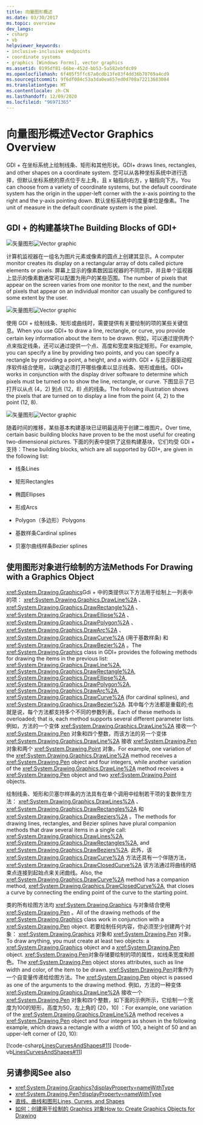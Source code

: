 ```yaml
---
title: 向量图形概述
ms.date: 03/30/2017
ms.topic: overview
dev_langs:
- csharp
- vb
helpviewer_keywords:
- inclusive-inclusive endpoints
- coordinate systems
- graphics [Windows Forms], vector graphics
ms.assetid: 0195df81-66be-452d-bb53-5a582ebfdc09
ms.openlocfilehash: 6f405f5ffc67a0cdb13fe83f4dd36b70769a4cd9
ms.sourcegitcommit: 9f6df084c53a3da0ea657ed0d708a72213683084
ms.translationtype: MT
ms.contentlocale: zh-CN
ms.lasthandoff: 12/09/2020
ms.locfileid: "96971365"
---
```

# <a name="vector-graphics-overview"></a><span data-ttu-id="59951-102">向量图形概述</span><span class="sxs-lookup"><span data-stu-id="59951-102">Vector Graphics Overview</span></span>
<span data-ttu-id="59951-103">GDI + 在坐标系统上绘制线条、矩形和其他形状。</span><span class="sxs-lookup"><span data-stu-id="59951-103">GDI+ draws lines, rectangles, and other shapes on a coordinate system.</span></span> <span data-ttu-id="59951-104">您可以从各种坐标系统中进行选择，但默认坐标系统的原点位于左上角，且 x 轴指向右方，y 轴指向下方。</span><span class="sxs-lookup"><span data-stu-id="59951-104">You can choose from a variety of coordinate systems, but the default coordinate system has the origin in the upper-left corner with the x-axis pointing to the right and the y-axis pointing down.</span></span> <span data-ttu-id="59951-105">默认坐标系统中的度量单位是像素。</span><span class="sxs-lookup"><span data-stu-id="59951-105">The unit of measure in the default coordinate system is the pixel.</span></span>  
  
## <a name="the-building-blocks-of-gdi"></a><span data-ttu-id="59951-106">GDI + 的构建基块</span><span class="sxs-lookup"><span data-stu-id="59951-106">The Building Blocks of GDI+</span></span>  
 <span data-ttu-id="59951-107">![矢量图形](./media/aboutgdip02-art01.gif "AboutGdip02_Art01")</span><span class="sxs-lookup"><span data-stu-id="59951-107">![Vector graphic](./media/aboutgdip02-art01.gif "AboutGdip02_Art01")</span></span>  
  
 <span data-ttu-id="59951-108">计算机监视器在一组名为图片元素或像素的圆点上创建其显示。</span><span class="sxs-lookup"><span data-stu-id="59951-108">A computer monitor creates its display on a rectangular array of dots called picture elements or pixels.</span></span> <span data-ttu-id="59951-109">屏幕上显示的像素数因监视器的不同而异，并且单个监视器上显示的像素数通常可以配置为用户的某些范围。</span><span class="sxs-lookup"><span data-stu-id="59951-109">The number of pixels that appear on the screen varies from one monitor to the next, and the number of pixels that appear on an individual monitor can usually be configured to some extent by the user.</span></span>  
  
 <span data-ttu-id="59951-110">![矢量图形](./media/aboutgdip02-art02.gif "AboutGdip02_Art02")</span><span class="sxs-lookup"><span data-stu-id="59951-110">![Vector graphic](./media/aboutgdip02-art02.gif "AboutGdip02_Art02")</span></span>  
  
 <span data-ttu-id="59951-111">使用 GDI + 绘制线条、矩形或曲线时，需要提供有关要绘制的项的某些关键信息。</span><span class="sxs-lookup"><span data-stu-id="59951-111">When you use GDI+ to draw a line, rectangle, or curve, you provide certain key information about the item to be drawn.</span></span> <span data-ttu-id="59951-112">例如，可以通过提供两个点来指定线条，还可以通过提供一个点、高度和宽度来指定矩形。</span><span class="sxs-lookup"><span data-stu-id="59951-112">For example, you can specify a line by providing two points, and you can specify a rectangle by providing a point, a height, and a width.</span></span> <span data-ttu-id="59951-113">GDI + 与显示器驱动程序软件结合使用，以确定必须打开哪些像素以显示线条、矩形或曲线。</span><span class="sxs-lookup"><span data-stu-id="59951-113">GDI+ works in conjunction with the display driver software to determine which pixels must be turned on to show the line, rectangle, or curve.</span></span> <span data-ttu-id="59951-114">下图显示了已打开以从点 (4，2) 到点 (12，8) 点的线条。</span><span class="sxs-lookup"><span data-stu-id="59951-114">The following illustration shows the pixels that are turned on to display a line from the point (4, 2) to the point (12, 8).</span></span>  
  
 <span data-ttu-id="59951-115">![矢量图形](./media/aboutgdip02-art03.gif "AboutGdip02_Art03")</span><span class="sxs-lookup"><span data-stu-id="59951-115">![Vector graphic](./media/aboutgdip02-art03.gif "AboutGdip02_Art03")</span></span>  
  
 <span data-ttu-id="59951-116">随着时间的推移，某些基本构建基块已证明最适用于创建二维图片。</span><span class="sxs-lookup"><span data-stu-id="59951-116">Over time, certain basic building blocks have proven to be the most useful for creating two-dimensional pictures.</span></span> <span data-ttu-id="59951-117">下面的列表中提供了这些构建基块，它们均受 GDI + 支持：</span><span class="sxs-lookup"><span data-stu-id="59951-117">These building blocks, which are all supported by GDI+, are given in the following list:</span></span>  
  
- <span data-ttu-id="59951-118">线条</span><span class="sxs-lookup"><span data-stu-id="59951-118">Lines</span></span>  
  
- <span data-ttu-id="59951-119">矩形</span><span class="sxs-lookup"><span data-stu-id="59951-119">Rectangles</span></span>  
  
- <span data-ttu-id="59951-120">椭圆</span><span class="sxs-lookup"><span data-stu-id="59951-120">Ellipses</span></span>  
  
- <span data-ttu-id="59951-121">形成</span><span class="sxs-lookup"><span data-stu-id="59951-121">Arcs</span></span>  
  
- <span data-ttu-id="59951-122">Polygon（多边形）</span><span class="sxs-lookup"><span data-stu-id="59951-122">Polygons</span></span>  
  
- <span data-ttu-id="59951-123">基数样条</span><span class="sxs-lookup"><span data-stu-id="59951-123">Cardinal splines</span></span>  
  
- <span data-ttu-id="59951-124">贝塞尔曲线样条</span><span class="sxs-lookup"><span data-stu-id="59951-124">Bezier splines</span></span>  
  
## <a name="methods-for-drawing-with-a-graphics-object"></a><span data-ttu-id="59951-125">使用图形对象进行绘制的方法</span><span class="sxs-lookup"><span data-stu-id="59951-125">Methods For Drawing with a Graphics Object</span></span>  
 <span data-ttu-id="59951-126"><xref:System.Drawing.Graphics>Gdi + 中的类提供以下方法用于绘制上一列表中的项： <xref:System.Drawing.Graphics.DrawLine%2A> 、 <xref:System.Drawing.Graphics.DrawRectangle%2A> 、 <xref:System.Drawing.Graphics.DrawEllipse%2A> 、 <xref:System.Drawing.Graphics.DrawPolygon%2A> 、 <xref:System.Drawing.Graphics.DrawArc%2A> 、 <xref:System.Drawing.Graphics.DrawCurve%2A> (用于基数样条) 和 <xref:System.Drawing.Graphics.DrawBezier%2A> 。</span><span class="sxs-lookup"><span data-stu-id="59951-126">The <xref:System.Drawing.Graphics> class in GDI+ provides the following methods for drawing the items in the previous list: <xref:System.Drawing.Graphics.DrawLine%2A>, <xref:System.Drawing.Graphics.DrawRectangle%2A>, <xref:System.Drawing.Graphics.DrawEllipse%2A>, <xref:System.Drawing.Graphics.DrawPolygon%2A>, <xref:System.Drawing.Graphics.DrawArc%2A>, <xref:System.Drawing.Graphics.DrawCurve%2A> (for cardinal splines), and <xref:System.Drawing.Graphics.DrawBezier%2A>.</span></span> <span data-ttu-id="59951-127">其中每个方法都是重载的;也就是说，每个方法都支持多个不同的参数列表。</span><span class="sxs-lookup"><span data-stu-id="59951-127">Each of these methods is overloaded; that is, each method supports several different parameter lists.</span></span> <span data-ttu-id="59951-128">例如，方法的一个变体 <xref:System.Drawing.Graphics.DrawLine%2A> 接收一个 <xref:System.Drawing.Pen> 对象和四个整数，而该方法的另一个变体 <xref:System.Drawing.Graphics.DrawLine%2A> 接收 <xref:System.Drawing.Pen> 对象和两个 <xref:System.Drawing.Point> 对象。</span><span class="sxs-lookup"><span data-stu-id="59951-128">For example, one variation of the <xref:System.Drawing.Graphics.DrawLine%2A> method receives a <xref:System.Drawing.Pen> object and four integers, while another variation of the <xref:System.Drawing.Graphics.DrawLine%2A> method receives a <xref:System.Drawing.Pen> object and two <xref:System.Drawing.Point> objects.</span></span>  
  
 <span data-ttu-id="59951-129">绘制线条、矩形和贝塞尔样条的方法具有在单个调用中绘制若干项的复数伴生方法： <xref:System.Drawing.Graphics.DrawLines%2A> 、 <xref:System.Drawing.Graphics.DrawRectangles%2A> 和 <xref:System.Drawing.Graphics.DrawBeziers%2A> 。</span><span class="sxs-lookup"><span data-stu-id="59951-129">The methods for drawing lines, rectangles, and Bézier splines have plural companion methods that draw several items in a single call: <xref:System.Drawing.Graphics.DrawLines%2A>, <xref:System.Drawing.Graphics.DrawRectangles%2A>, and <xref:System.Drawing.Graphics.DrawBeziers%2A>.</span></span> <span data-ttu-id="59951-130">此外，该 <xref:System.Drawing.Graphics.DrawCurve%2A> 方法还具有一个伴随方法， <xref:System.Drawing.Graphics.DrawClosedCurve%2A> 该方法通过将曲线的结束点连接到起始点来关闭曲线。</span><span class="sxs-lookup"><span data-stu-id="59951-130">Also, the <xref:System.Drawing.Graphics.DrawCurve%2A> method has a companion method, <xref:System.Drawing.Graphics.DrawClosedCurve%2A>, that closes a curve by connecting the ending point of the curve to the starting point.</span></span>  
  
 <span data-ttu-id="59951-131">类的所有绘图方法均 <xref:System.Drawing.Graphics> 与对象结合使用 <xref:System.Drawing.Pen> 。</span><span class="sxs-lookup"><span data-stu-id="59951-131">All of the drawing methods of the <xref:System.Drawing.Graphics> class work in conjunction with a <xref:System.Drawing.Pen> object.</span></span> <span data-ttu-id="59951-132">若要绘制任何内容，你必须至少创建两个对象： <xref:System.Drawing.Graphics> 对象和 <xref:System.Drawing.Pen> 对象。</span><span class="sxs-lookup"><span data-stu-id="59951-132">To draw anything, you must create at least two objects: a <xref:System.Drawing.Graphics> object and a <xref:System.Drawing.Pen> object.</span></span> <span data-ttu-id="59951-133"><xref:System.Drawing.Pen>对象存储要绘制的项的属性，如线条宽度和颜色。</span><span class="sxs-lookup"><span data-stu-id="59951-133">The <xref:System.Drawing.Pen> object stores attributes, such as line width and color, of the item to be drawn.</span></span> <span data-ttu-id="59951-134"><xref:System.Drawing.Pen>对象作为一个自变量传递给绘图方法。</span><span class="sxs-lookup"><span data-stu-id="59951-134">The <xref:System.Drawing.Pen> object is passed as one of the arguments to the drawing method.</span></span> <span data-ttu-id="59951-135">例如，方法的一种变体 <xref:System.Drawing.Graphics.DrawLine%2A> 接收一个 <xref:System.Drawing.Pen> 对象和四个整数，如下面的示例所示，它绘制一个宽度为100的矩形，高度为50，左上角的 (20，10) ：</span><span class="sxs-lookup"><span data-stu-id="59951-135">For example, one variation of the <xref:System.Drawing.Graphics.DrawLine%2A> method receives a <xref:System.Drawing.Pen> object and four integers as shown in the following example, which draws a rectangle with a width of 100, a height of 50 and an upper-left corner of (20, 10):</span></span>  
  
 [!code-csharp[LinesCurvesAndShapes#11](~/samples/snippets/csharp/VS_Snippets_Winforms/LinesCurvesAndShapes/CS/Class1.cs#11)]
 [!code-vb[LinesCurvesAndShapes#11](~/samples/snippets/visualbasic/VS_Snippets_Winforms/LinesCurvesAndShapes/VB/Class1.vb#11)]  
  
## <a name="see-also"></a><span data-ttu-id="59951-136">另请参阅</span><span class="sxs-lookup"><span data-stu-id="59951-136">See also</span></span>

- <xref:System.Drawing.Graphics?displayProperty=nameWithType>
- <xref:System.Drawing.Pen?displayProperty=nameWithType>
- [<span data-ttu-id="59951-137">直线、曲线和图形</span><span class="sxs-lookup"><span data-stu-id="59951-137">Lines, Curves, and Shapes</span></span>](lines-curves-and-shapes.md)
- [<span data-ttu-id="59951-138">如何：创建用于绘制的 Graphics 对象</span><span class="sxs-lookup"><span data-stu-id="59951-138">How to: Create Graphics Objects for Drawing</span></span>](how-to-create-graphics-objects-for-drawing.md)
